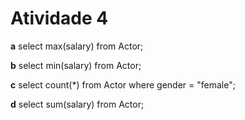 # Atividade 4

**a** select max(salary) from Actor;

**b** select min(salary) from Actor;

**c** select count(*) from Actor where gender = "female";

**d** select sum(salary) from Actor;


